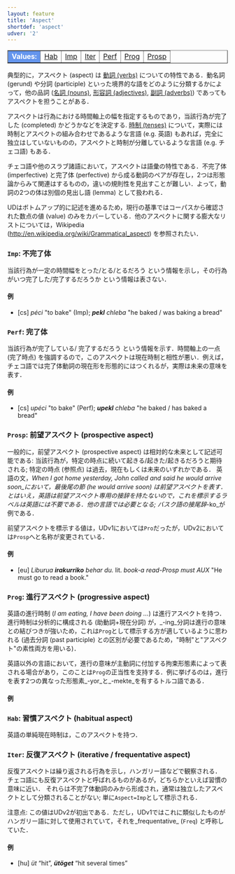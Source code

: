 ```yaml
---
layout: feature
title: 'Aspect'
shortdef: 'aspect'
udver: '2'
---
```


<table class="typeindex" border="1">
<tr>
  <td style="background-color:cornflowerblue;color:white"><strong>Values:</strong> </td>
  <td><a href="#Hab">Hab</a></td>
  <td><a href="#Imp">Imp</a></td>
  <td><a href="#Iter">Iter</a></td>
  <td><a href="#Perf">Perf</a></td>
  <td><a href="#Prog">Prog</a></td>
  <td><a href="#Prosp">Prosp</a></td>
</tr>
</table>

典型的に，アスペクト (aspect) は [動詞 (verbs)](u-pos/VERB) についての特性である．動名詞 (gerund) や分詞 (participle) といった境界的な語をどのように分類するかによって，他の品詞 ([名詞 (nouns)](u-pos/NOUN), [形容詞 (adjectives)](u-pos/ADJ), [副詞 (adverbs)](u-pos/ADV)) であってもアスペクトを担うことがある．

アスペクトは行為における時間軸上の幅を指定するものであり，当該行為が完了した (completed) かどうかなどを決定する. [時制 (tenses)](Tense) について，実際には時制とアスペクトの組み合わせであるような言語 (e.g. 英語) もあれば，完全に独立はしていないものの，アスペクトと時制が分離しているような言語 (e.g. チェコ語) もある．

チェコ語や他のスラブ諸語において，アスペクトは語彙の特性である．不完了体 (imperfective) と完了体 (perfective) から成る動詞のペアが存在し，2つは形態論からみて関連はするものの，違いの規則性を見出すことが難しい．よって，動詞の2つの体は別個の見出し語 (lemma) として扱われる．

UDはボトムアップ的に記述を進めるため，現行の基準ではコーパスから確認された数点の値 (value) のみをカバーしている．他のアスペクトに関する膨大なリストについては，Wikipedia (<http://en.wikipedia.org/wiki/Grammatical_aspect>) を参照されたい．

### <a name="Imp">`Imp`</a>: 不完了体

当該行為が一定の時間幅をとった/とる/とるだろう という情報を示し，その行為がいつ完了した/完了するだろうか という情報は表さない．

#### 例

* [cs] _péci_ "to bake" (Imp); _<b>pekl</b> chleba_ "he baked / was
  baking a bread"

### <a name="Perf">`Perf`</a>: 完了体

当該行為が完了している/ 完了するだろう という情報を示す．時間軸上の一点 (完了時点) を強調するので，このアスペクトは現在時制と相性が悪い．例えば，チェコ語では完了体動詞の現在形を形態的にはつくれるが，実際は未来の意味を表す．

#### 例

* [cs] _upéci_ "to bake" (Perf); _<b>upekl</b> chleba_ "he baked / has
  baked a bread"

### <a name="Prosp">`Prosp`</a>: 前望アスペクト (prospective aspect)

一般的に，前望アスペクト (prospective aspect) は相対的な未来として記述可能である:
当該行為が，特定の時点に続いて起きる/起きた/起きるだろうと期待される; 特定の時点 (参照点) は過去，現在もしくは未来のいずれかである．
英語の文，_When I got home yesterday, John called and said he would arrive soon_において，最後尾の節 _(he would arrive soon)_ は前望アスペクトを表す．
とはいえ，英語は前望アスペクト専用の接辞を持たないので，これを標示するラベルは英語には不要である．他の言語では必要となる; バスク語の接尾辞_-ko_が例である．

前望アスペクトを標示する値は，UDv1においては`Pro`だったが，UDv2においては`Prosp`へと名称が変更されている．

#### 例

* [eu] _Liburua <b>irakurriko</b> behar du._ lit. _book-a read-Prosp must AUX_ "He must go to read a book."

### <a name="Prog">`Prog`</a>: 進行アスペクト (progressive aspect)

英語の進行時制 (_I am eating, I have been doing &hellip;_) は進行アスペクトを持つ．進行時制は分析的に構成される (助動詞+現在分詞) が，_-ing_分詞は進行の意味との結びつきが強いため，これは`Prog`として標示する方が適しているように思われる (過去分詞 (past participle) との区別が必要であるため，"時制"と"アスペクト"の素性両方を用いる)．

英語以外の言語において，進行の意味が主動詞に付加する拘束形態素によって表される場合があり，このことは`Prog`の正当性を支持する．例に挙げるのは，進行を表す2つの異なった形態素_-yor_と_-mekte_を有するトルコ語である．

#### 例


### <a name="Hab">`Hab`</a>: 習慣アスペクト (habitual aspect)

英語の単純現在時制は，このアスペクトを持つ．

### <a name="Iter">`Iter`</a>: 反復アスペクト (iterative / frequentative aspect)

反復アスペクトは繰り返される行為を示し，ハンガリー語などで観察される．
チェコ語にも反復アスペクトと呼ばれるものがあるが，どちらかといえば習慣の意味に近い．
それらは不完了体動詞のみから形成され，通常は独立したアスペクトとして分類されることがない; 単に`Aspect=Imp`として標示される．

注意点: この値はUDv2が初出である．ただし，UDv1ではこれに類似したものがハンガリー語に対して使用されていて，それを_frequentative_ (`Freq`) と呼称していた．

#### 例

* [hu] _üt_ “hit”, _<b>ütöget</b>_ “hit several times”
